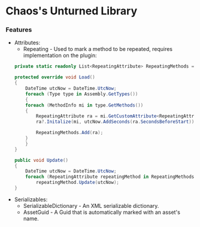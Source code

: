 # Chaos's Unturned Library
### Features
- Attributes:
	- Repeating - Used to mark a method to be repeated, requires implementation on the plugin:
	```csharp
	private static readonly List<RepeatingAttribute> RepeatingMethods = new List<RepeatingAttribute>();
 
	protected override void Load()
	{
	    DateTime utcNow = DateTime.UtcNow;
	    foreach (Type type in Assembly.GetTypes())
	    {
		foreach (MethodInfo mi in type.GetMethods())
		{
		    RepeatingAttribute ra = mi.GetCustomAttribute<RepeatingAttribute>();
		    ra?.Initalize(mi, utcNow.AddSeconds(ra.SecondsBeforeStart));

 		    RepeatingMethods.Add(ra);
		}
	    }
	}

	public void Update()
	{
		DateTime utcNow = DateTime.UtcNow;
		foreach (RepeatingAttribute repeatingMethod in RepeatingMethods)
			repeatingMethod.Update(utcNow);
	}
	```
- Serializables:
	- SerializableDictionary - An XML serializable dictionary.
	- AssetGuid - A Guid that is automatically marked with an asset's name.
